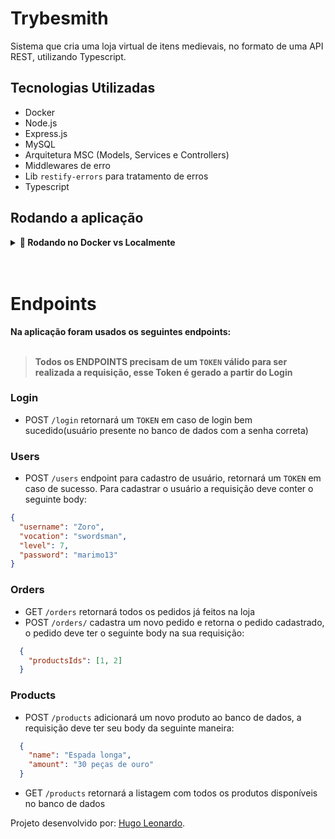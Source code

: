 
# Trybesmith

Sistema que cria uma loja virtual de itens medievais, no formato de uma API REST, utilizando Typescript.

## Tecnologias Utilizadas
- Docker
- Node.js
- Express.js
- MySQL
- Arquitetura MSC (Models, Services e Controllers)
- Middlewares de erro
- Lib `restify-errors` para tratamento de erros
- Typescript

## Rodando a aplicação

<details>
  <summary><strong>🐳 Rodando no Docker vs Localmente</strong></summary>

### Com Docker

> **Antes de começar, seu docker-compose precisa estar na versão 1.29 ou superior. [Veja aqui](https://www.digitalocean.com/community/tutorials/how-to-install-and-use-docker-compose-on-ubuntu-20-04-pt) ou [na documentação](https://docs.docker.com/compose/install/) como instalá-lo. No primeiro artigo, você pode substituir onde está com `1.26.0` por `1.29.2`.**

1. Clone o repositório:

```bash
git clone git@github.com:hgo19/Trybesmith.git
```

2.  Inicie os containers através do comando:

```bash
docker-compose up -d
```

3.  Entre no container com node e instale as dependências:

```bash
docker exec -it trybesmith bash
```
Dentro do Container:
```bash
npm install
```
Para criar o banco de dados:
```bash
npm run createDB
```
Para iniciar a aplicação na porta 3000:
```bash
npm run dev
```

4.  A aplicação estará rodando na porta 3000, para acessála basta acessar o endereço: http://localhost:3000 e então utilizar os endpoints.

 <br />

### Sem Docker

1. Instale as dependências com:
```bash
npm install
```
2. Na aplicação tem um arquivo chamado `.env.example`, renomei para apenas `.env` e o configure para que consiga rodar localmente.

3. Para rodar localmente você precisa ter instalado o `Node.js` na sua máquina, em que, a versão deve ser `"node": ">=16.0.0"` e a versão do `"npm": ">=7.0.0"`.

4. Em seguida digite os seguintes comandos em seu terminal:

Para criar o banco de dados:
```bash
npm run createDB
```

Para iniciar a aplicação na porta 3000:
```bash
npm run dev
```

>**Script de criação de banco de dados e função que executa o mesmo escrito pela escola de ensino de desenvolvimento web Trybe.**

</details>

<br />
<br />

# Endpoints

<summary><strong>Na aplicação foram usados os seguintes endpoints: </strong></summary>
<br />

>**Todos os ENDPOINTS precisam de um `TOKEN` válido para ser realizada a requisição, esse Token é gerado a partir do Login**

### Login
- POST `/login` retornará um `TOKEN` em caso de login bem sucedido(usuário presente no banco de dados com a senha correta)

### Users
- POST `/users` endpoint para cadastro de usuário, retornará um `TOKEN` em caso de sucesso. Para cadastrar o usuário a requisição deve conter o seguinte body:
```json
{ 
  "username": "Zoro",
  "vocation": "swordsman",
  "level": 7,
  "password": "marimo13"
}
```

### Orders
- GET `/orders` retornará todos os pedidos já feitos na loja
- POST `/orders/` cadastra um novo pedido e retorna o pedido cadastrado, o pedido deve ter o seguinte body na sua requisição:
```json
  {
    "productsIds": [1, 2]
  }
```

### Products

- POST `/products` adicionará um novo produto ao banco de dados, a requisição deve ter seu body da seguinte maneira:
```json
  {
    "name": "Espada longa",
    "amount": "30 peças de ouro"
  }
```
- GET `/products` retornará a listagem com todos os produtos disponíveis no banco de dados


Projeto desenvolvido por: [Hugo Leonardo](https://www.linkedin.com/in/hugo-leop/).